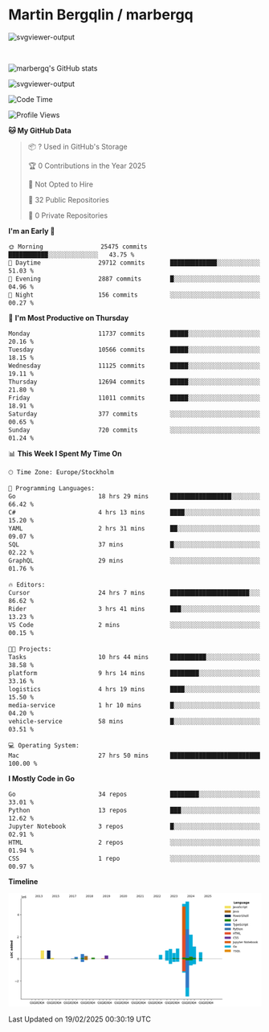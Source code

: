 # Martin Bergqlin / marbergq

![svgviewer-output](https://user-images.githubusercontent.com/2405410/206014777-22d41ecb-c24f-421d-b7d9-bba2cb5bb0de.svg)

<br>

<!--- [![Martin's Week](https://github-readme-stats.vercel.app/api/wakatime?username=marbergq&theme=dark)](https://github.com/anuraghazra/github-readme-stats) -->

![marbergq's GitHub stats](https://github-readme-stats.vercel.app/api?username=marbergq&count_private=true&show_icons=true)

![svgviewer-output](https://wakatime.com/badge/user/3f0a2069-6683-4e19-9a4a-7d21ea815067.svg)

<!--START_SECTION:waka-->
![Code Time](http://img.shields.io/badge/Code%20Time-4%2C815%20hrs%2052%20mins-blue)

![Profile Views](http://img.shields.io/badge/Profile%20Views-0-blue)

**🐱 My GitHub Data** 

> 📦 ? Used in GitHub's Storage 
 > 
> 🏆 0 Contributions in the Year 2025
 > 
> 🚫 Not Opted to Hire
 > 
> 📜 32 Public Repositories 
 > 
> 🔑 0 Private Repositories 
 > 
**I'm an Early 🐤** 

```text
🌞 Morning                25475 commits       ███████████░░░░░░░░░░░░░░   43.75 % 
🌆 Daytime                29712 commits       █████████████░░░░░░░░░░░░   51.03 % 
🌃 Evening                2887 commits        █░░░░░░░░░░░░░░░░░░░░░░░░   04.96 % 
🌙 Night                  156 commits         ░░░░░░░░░░░░░░░░░░░░░░░░░   00.27 % 
```
📅 **I'm Most Productive on Thursday** 

```text
Monday                   11737 commits       █████░░░░░░░░░░░░░░░░░░░░   20.16 % 
Tuesday                  10566 commits       █████░░░░░░░░░░░░░░░░░░░░   18.15 % 
Wednesday                11125 commits       █████░░░░░░░░░░░░░░░░░░░░   19.11 % 
Thursday                 12694 commits       █████░░░░░░░░░░░░░░░░░░░░   21.80 % 
Friday                   11011 commits       █████░░░░░░░░░░░░░░░░░░░░   18.91 % 
Saturday                 377 commits         ░░░░░░░░░░░░░░░░░░░░░░░░░   00.65 % 
Sunday                   720 commits         ░░░░░░░░░░░░░░░░░░░░░░░░░   01.24 % 
```


📊 **This Week I Spent My Time On** 

```text
🕑︎ Time Zone: Europe/Stockholm

💬 Programming Languages: 
Go                       18 hrs 29 mins      █████████████████░░░░░░░░   66.42 % 
C#                       4 hrs 13 mins       ████░░░░░░░░░░░░░░░░░░░░░   15.20 % 
YAML                     2 hrs 31 mins       ██░░░░░░░░░░░░░░░░░░░░░░░   09.07 % 
SQL                      37 mins             █░░░░░░░░░░░░░░░░░░░░░░░░   02.22 % 
GraphQL                  29 mins             ░░░░░░░░░░░░░░░░░░░░░░░░░   01.76 % 

🔥 Editors: 
Cursor                   24 hrs 7 mins       ██████████████████████░░░   86.62 % 
Rider                    3 hrs 41 mins       ███░░░░░░░░░░░░░░░░░░░░░░   13.23 % 
VS Code                  2 mins              ░░░░░░░░░░░░░░░░░░░░░░░░░   00.15 % 

🐱‍💻 Projects: 
Tasks                    10 hrs 44 mins      ██████████░░░░░░░░░░░░░░░   38.58 % 
platform                 9 hrs 14 mins       ████████░░░░░░░░░░░░░░░░░   33.16 % 
logistics                4 hrs 19 mins       ████░░░░░░░░░░░░░░░░░░░░░   15.50 % 
media-service            1 hr 10 mins        █░░░░░░░░░░░░░░░░░░░░░░░░   04.20 % 
vehicle-service          58 mins             █░░░░░░░░░░░░░░░░░░░░░░░░   03.51 % 

💻 Operating System: 
Mac                      27 hrs 50 mins      █████████████████████████   100.00 % 
```

**I Mostly Code in Go** 

```text
Go                       34 repos            ████████░░░░░░░░░░░░░░░░░   33.01 % 
Python                   13 repos            ███░░░░░░░░░░░░░░░░░░░░░░   12.62 % 
Jupyter Notebook         3 repos             █░░░░░░░░░░░░░░░░░░░░░░░░   02.91 % 
HTML                     2 repos             ░░░░░░░░░░░░░░░░░░░░░░░░░   01.94 % 
CSS                      1 repo              ░░░░░░░░░░░░░░░░░░░░░░░░░   00.97 % 
```



**Timeline**

![Lines of Code chart](https://raw.githubusercontent.com/marbergq/marbergq/main/assets/bar_graph.png)


 Last Updated on 19/02/2025 00:30:19 UTC
<!--END_SECTION:waka-->
